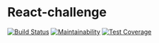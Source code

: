 # React-challenge
[![Build Status](https://travis-ci.org/barema4/React-challenge.svg?branch=develop)](https://travis-ci.org/barema4/React-challenge)
[![Maintainability](https://api.codeclimate.com/v1/badges/b1d99c5502452d262b3c/maintainability)](https://codeclimate.com/github/barema4/React-challenge/maintainability)
[![Test Coverage](https://api.codeclimate.com/v1/badges/b1d99c5502452d262b3c/test_coverage)](https://codeclimate.com/github/barema4/React-challenge/test_coverage)